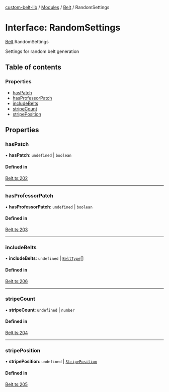 [custom-belt-lib](../README.md) / [Modules](../modules.md) / [Belt](../modules/Belt.md) / RandomSettings

# Interface: RandomSettings

[Belt](../modules/Belt.md).RandomSettings

Settings for random belt generation

## Table of contents

### Properties

- [hasPatch](Belt.RandomSettings.md#haspatch)
- [hasProfessorPatch](Belt.RandomSettings.md#hasprofessorpatch)
- [includeBelts](Belt.RandomSettings.md#includebelts)
- [stripeCount](Belt.RandomSettings.md#stripecount)
- [stripePosition](Belt.RandomSettings.md#stripeposition)

## Properties

### hasPatch

• **hasPatch**: `undefined` \| `boolean`

#### Defined in

[Belt.ts:202](https://github.com/jeffholst/custom-belt/blob/3e8ce41/packages/custom-belt-lib/src/Belt.ts#L202)

---

### hasProfessorPatch

• **hasProfessorPatch**: `undefined` \| `boolean`

#### Defined in

[Belt.ts:203](https://github.com/jeffholst/custom-belt/blob/3e8ce41/packages/custom-belt-lib/src/Belt.ts#L203)

---

### includeBelts

• **includeBelts**: `undefined` \| [`BeltType`](../enums/Belt.BeltType.md)[]

#### Defined in

[Belt.ts:206](https://github.com/jeffholst/custom-belt/blob/3e8ce41/packages/custom-belt-lib/src/Belt.ts#L206)

---

### stripeCount

• **stripeCount**: `undefined` \| `number`

#### Defined in

[Belt.ts:204](https://github.com/jeffholst/custom-belt/blob/3e8ce41/packages/custom-belt-lib/src/Belt.ts#L204)

---

### stripePosition

• **stripePosition**: `undefined` \| [`StripePosition`](../enums/Belt.StripePosition.md)

#### Defined in

[Belt.ts:205](https://github.com/jeffholst/custom-belt/blob/3e8ce41/packages/custom-belt-lib/src/Belt.ts#L205)
